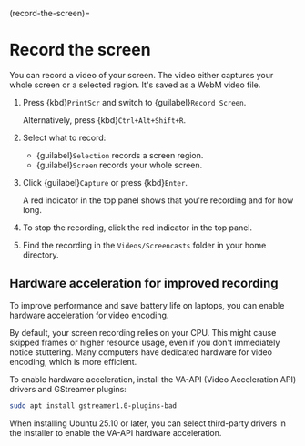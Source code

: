 (record-the-screen)=
# Record the screen

You can record a video of your screen. The video either captures your whole screen or a selected region. It's saved as a WebM video file.

1. Press {kbd}`PrintScr` and switch to {guilabel}`Record Screen`.

    Alternatively, press {kbd}`Ctrl+Alt+Shift+R`.

2. Select what to record:

    * {guilabel}`Selection` records a screen region.
    * {guilabel}`Screen` records your whole screen.

3. Click {guilabel}`Capture` or press {kbd}`Enter`.

    A red indicator in the top panel shows that you're recording and for how long.

4. To stop the recording, click the red indicator in the top panel.

5. Find the recording in the `Videos/Screencasts` folder in your home directory.


## Hardware acceleration for improved recording

To improve performance and save battery life on laptops, you can enable hardware acceleration for video encoding. 

By default, your screen recording relies on your CPU. This might cause skipped frames or higher resource usage, even if you don't immediately notice stuttering. Many computers have dedicated hardware for video encoding, which is more efficient.

To enable hardware acceleration, install the VA-API (Video Acceleration API) drivers and GStreamer plugins:

```bash
sudo apt install gstreamer1.0-plugins-bad
```

When installing Ubuntu 25.10 or later, you can select third-party drivers in the installer to enable the VA-API hardware acceleration.

